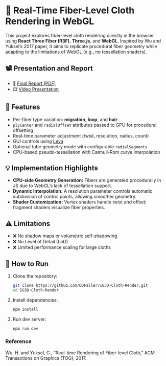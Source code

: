 # 🧵 Real-Time Fiber-Level Cloth Rendering in WebGL

This project explores fiber-level cloth rendering directly in the browser using **React Three Fiber (R3F)**, **Three.js**, and **WebGL**. Inspired by Wu and Yuksel’s 2017 paper, it aims to replicate procedural fiber geometry while adapting to the limitations of WebGL (e.g., no tessellation shaders).

## 📽️ Presentation and Report
- 📄 [Final Report (PDF)](./IG3D_DanielFaller.pdf)
- 🎞️ [Video Presentation](https://drive.google.com/file/d/1nay7CfuIb5muW8W6aiBGfQUvzYCHoj9P/view?usp=sharing)

## 🔧 Features
- Per-fiber type variation: **migration**, **loop**, and **hair**
- `plyCenter` and `radialOffset` attributes passed to GPU for procedural offsetting
- Real-time parameter adjustment (twist, resolution, radius, count)
- GUI controls using [Leva](https://leva.pmnd.rs/)
- Optional tube geometry mode with configurable `radialSegments`
- CPU-based pseudo-tessellation with Catmull-Rom curve interpolation

## 💡 Implementation Highlights
- **CPU-side Geometry Generation:** Fibers are generated procedurally in JS due to WebGL’s lack of tessellation support.
- **Dynamic Interpolation:** A resolution parameter controls automatic subdivision of control points, allowing smoother geometry.
- **Shader Customization:** Vertex shaders handle twist and offset; fragment shaders visualize fiber properties.

## ⚠️ Limitations
- ❌ No shadow maps or volumetric self-shadowing
- ❌ No Level of Detail (LoD)
- ❌ Limited performance scaling for large cloths

## 🚀 How to Run
1. Clone the repository:
   ```bash
   git clone https://github.com/DDFaller/IG3D-Cloth-Render.git
   cd IG3D-Cloth-Render
   ```

2. Install dependencies:
    ```bash
    npm install
    ```
3. Run dev server:
    ```bash
    npm run dev
    ```

### Reference
Wu, H. and Yuksel, C., “Real-time Rendering of Fiber-level Cloth,” ACM Transactions on Graphics (TOG), 2017.